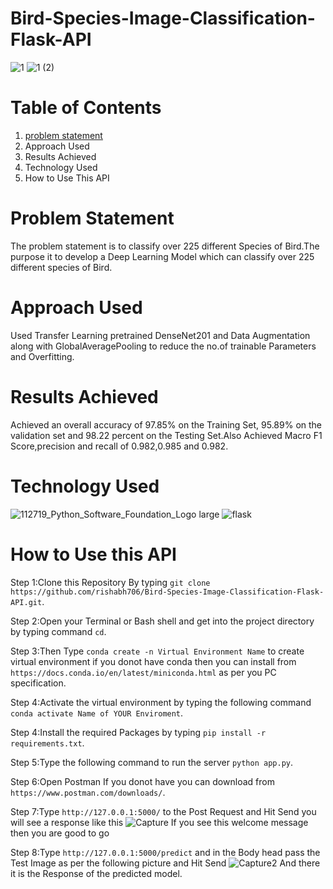 # Bird-Species-Image-Classification-Flask-API

![1](https://user-images.githubusercontent.com/37527532/91639835-eafffd00-ea36-11ea-99b6-f314e1b44024.jpg)
![1 (2)](https://user-images.githubusercontent.com/37527532/91639838-ee938400-ea36-11ea-80c8-40dac4a9a049.jpg)

# Table of Contents
1. [problem statement](#problem-statement)
2. Approach Used
3. Results Achieved
4. Technology Used
5. How to Use This API

# Problem Statement
The problem statement is to classify over 225 different Species of Bird.The purpose it to develop a Deep Learning Model which can classify over 225 different species of Bird.

# Approach Used
Used Transfer Learning pretrained DenseNet201 and Data Augmentation along with GlobalAveragePooling to reduce the no.of trainable Parameters and Overfitting.

# Results Achieved
Achieved an overall accuracy of 97.85% on the Training Set, 95.89% on the validation set and 98.22 percent on the Testing Set.Also Achieved Macro F1 Score,precision and recall of 0.982,0.985 and 0.982.

# Technology Used
![112719_Python_Software_Foundation_Logo large](https://user-images.githubusercontent.com/37527532/91639130-21874900-ea32-11ea-8c44-b7c20a76452c.jpg)
![flask](https://user-images.githubusercontent.com/37527532/91639099-c2293900-ea31-11ea-9b8e-6a4309abc1df.png)

# How to Use this API
Step 1:Clone this Repository By typing ```git clone https://github.com/rishabh706/Bird-Species-Image-Classification-Flask-API.git```.

Step 2:Open your Terminal or Bash shell and get into the project directory by typing command ```cd```.

Step 3:Then Type ```conda create -n Virtual Environment Name``` to create virtual environment if you donot have conda then you can install from ```https://docs.conda.io/en/latest/miniconda.html``` as per you PC specification.

Step 4:Activate the virtual environment by typing the following command ```conda activate Name of YOUR Enviroment```.

Step 4:Install the required Packages by typing ```pip install -r requirements.txt```.

Step 5:Type the following command to run the server ```python app.py```.

Step 6:Open Postman If you donot have you can download from ```https://www.postman.com/downloads/```.

Step 7:Type  ```http://127.0.0.1:5000/``` to the Post Request and Hit Send you will see a response like this
![Capture](https://user-images.githubusercontent.com/37527532/91639684-f0107c80-ea35-11ea-97e1-a37798ab62e3.JPG)
If you see this welcome message then you are good to go

Step 8:Type ```http://127.0.0.1:5000/predict``` and in the Body head pass the Test Image as per the following picture and Hit Send
![Capture2](https://user-images.githubusercontent.com/37527532/91639686-f141a980-ea35-11ea-9f5f-73003c346bf3.JPG)
And there it is the Response of the predicted model.

